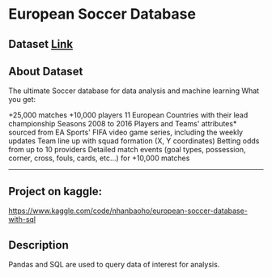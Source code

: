 # European Soccer Database

   ## Dataset <a href="https://www.kaggle.com/datasets/hugomathien/soccer"><strong>Link</strong></a>
   
   ## About Dataset
   The ultimate Soccer database for data analysis and machine learning
   What you get:

   +25,000 matches
   +10,000 players
   11 European Countries with their lead championship
   Seasons 2008 to 2016
   Players and Teams' attributes* sourced from EA Sports' FIFA video game series, including the weekly updates
   Team line up with squad formation (X, Y coordinates)
   Betting odds from up to 10 providers
   Detailed match events (goal types, possession, corner, cross, fouls, cards, etc…) for +10,000 matches
   ___
   
   ## Project on kaggle:
   https://www.kaggle.com/code/nhanbaoho/european-soccer-database-with-sql
   
   ## Description
   Pandas and SQL are used to query data of interest for analysis.

